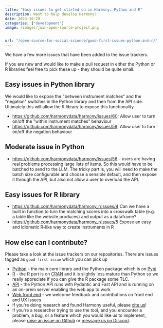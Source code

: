 ```yaml
---
title: "Easy issues to get started on in Harmony: Python and R"
description: Want to help develop Harmony?
date: 2024-10-29
categories: ["development"]
image: /images/join-open-source-project.png


url: "/open-source-for-social-science/good-first-issues-python-and-r/"
---
```


We have a few more issues that have been added to the issue trackers.

If you are new and would like to make a pull request in either the Python or R libraries feel free to pick these up - they should be quite small.

## Easy issues in Python library

We would like to expose the "between instrument matches" and the "negation" switches in the Python library and then from the API side. Ultimately this will allow the R library to expose this functionality.

* https://github.com/harmonydata/harmony/issues/60: Allow user to turn on/off the "within instrument matches" behaviour
* https://github.com/harmonydata/harmony/issues/59: Allow user to turn on/off the negation behaviour

## Moderate issue in Python

* https://github.com/harmonydata/harmony/issues/56 - users are having real problems processing large lists of items. So this would have to be batched to send to the LLM. The tricky part is, you will need to make the batch size configurable and choose a sensible default, and then expose it through the API, but also not allow a user to overload the API.

## Easy issues for R library

* https://github.com/harmonydata/harmony_r/issues/4  Can we have a built in function to turn the matching scores into a crosswalk table (e.g. a table like the website produces) and output as a dataframe? 
* https://github.com/harmonydata/harmony_r/issues/5 Expose an easy and idiomatic R-like way to create instruments in R

## How else can I contribute?

Please take a look at the issue trackers on our repositories. There are issues tagged as `good first issue` which you can pick up
   * [Python](https://github.com/harmonydata/harmony) - the main core library and the Python package which is on [Pypi](https://pypi.org/project/harmonydata/)
   * [R](https://github.com/harmonydata/harmony_r) - the R port is on [CRAN](https://cran.r-project.org/web/packages/harmonydata/index.html) and it is slightly less mature than Python so we really appreciate if you can give the R package some TLC.
   * [API](https://github.com/harmonydata/harmonyapi) - the Python API runs with Pydantic and Fast API and is running on an on-prem server enabling the web app to work
   * [Web front end](https://github.com/harmonydata/app) - we welcome feedback and contributions on front end and UX issues
* If you're doing research and found Harmony useful, please [cite us](/ai-in-mental-health/bmc-psychiatry-paper/)!
* If you're a researcher trying to use the tool, and you encounter a problem, a bug, or a feature which you would like us to implement, please [raise an issue on Github](https://github.com/harmonydata/harmony) or [message us on Discord](https://discord.gg/harmonydata).
